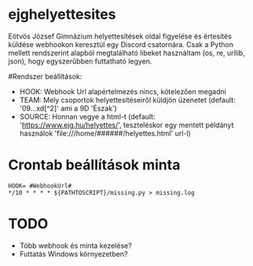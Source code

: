 # ejghelyettesites

Eötvös József Gimnázium helyettesítések oldal figyelése és értesítés küldése webhookon keresztül egy 
Discord csatornára. Csak a Python mellett rendszerint alapból megtalálható libeket használtam (os, re, urllib, json),
hogy egyszerűbben futtatható legyen.

#Rendszer beállítások:

- HOOK: Webhook Url alapértelmezés nincs, kötelezően megadni
- TEAM: Mely csoportok helyettesítéseiről küldjön üzenetet (default: '09...xd[^2]' ami a 9D 'Észak')
- SOURCE: Honnan vegye a html-t (default: 'https://www.ejg.hu/helyettes/', teszteléskor egy 
  mentett példányt használok 'file:///home/######/helyettes.html' url-l)

# Crontab beállítások minta
```
HOOK= #WebhookUrl#
*/10 * * * * ${PATHTOSCRIPT}/missing.py > missing.log
```

# TODO

- Több webhook és minta kezelése?
- Futtatás Windows környezetben?
